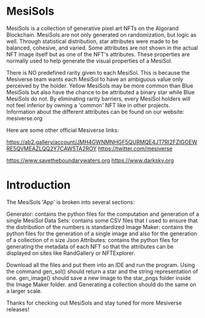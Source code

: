 # MesiSols
MesiSols is a collection of generative pixel art NFTs on the Algorand Blockchain. MesiSols are not only generated on randomization, but logic as well. Through statistical distribution, star attributes were made to be balanced, cohesive, and varied. Some attributes are not shown in the actual NFT image itself but as one of the NFT's attributes. These properties are normally used to help generate the visual properties of a MesiSol.

There is NO predefined rarity given to each MesiSol. This is because the Mesiverse team wants each MesiSol to have an ambiguous value only perceived by the holder. Yellow MesiSols may be more common than Blue MesiSols but also have the chance to be attributed a binary star while Blue MesiSols do not. By eliminating rarity barriers, every MesiSol holders will not feel inferior by owning a 'common' NFT like in other projects. Information about the different attributes can be found on our website: mesiverse.org

Here are some other official Mesiverse links:

https://ab2.gallery/account/JMH4GWNMNHGF5QURMQE4JT7RI2FZIGOEWRE5QVMEAZLQQ2Y7CAW5TA2ROY
https://twitter.com/mesiverse

https://www.savetheboundarywaters.org
https://www.darksky.org

# Introduction
The MesiSols 'App' is broken into several sections:

Generator: contains the python files for the computation and generation of a single MesiSol
Data Sets: contains some CSV files that I used to ensure that the distribution of the numbers is standardized
Image Maker: contains the python files for the generation of a single image and also for the generation of a collection of n size
Json Attributes: contains the python files for generating the metadata of each NFT so that the attributes can be displayed on
                 sites like RandGallery or NFTExplorer.

Download all the files and put them into an IDE and run the program. Using the command gen_sol() should return a star and the string
representation of one. gen_image() should save a new image to the star_pngs folder inside the Image Maker folder. and Generating a
collection should do the same on a larger scale.

Thanks for checking out MesiSols and stay tuned for more Mesiverse releases!
